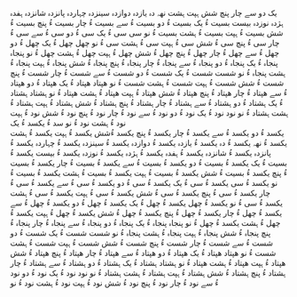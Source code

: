یک 
دو
سے
 چار
 پنچ
 شش
 ہپت
 ہشت
 نھہ
 دہ
 یازدہ
 دوازدہ
 سینزدہ
 چہاردہ
 پانزدہ
 شانزدہ
 ہفدہ
 ہژدہ
 نوزدہ
 بیست
 بسیت ءُ یک
 بسیت ءُ دو
بسیت ءُ سے
بسیت ءُ چار
بسیت ءُ پنچ
بسیت ءُ شش
بسیت ءُ ہپت
بسیت ءُ ہشت
بسیت ءُ نو
سی
سی ءُ یک
سی ءُ دو
سی ءُ سے
سی ءُ چار
سی ءُ پنچ
سی ءُ شش
سی ءُ ہپت
سی ءُ ہشت
سی ءُ نو
چھل
چھل ءُ یک
چھل ءُ دو
چھل ءُ سے
چھل ءُ چار
چھل ءُ پنچ
چھل ءُ شش
چھل ءُ ہپت
چھل ءُ ہشت
چھل ءُ نو
پنجاہ
پنجاہ ءُ یک
پنجاہ ءُ دو
پنجاہ ءُ سے
پنجاہ ءُ چار
پنجاہ ءُ پنچ
پنجاہ ءُ شش
پنجاہ ءُ ہپت
پنجاہ ءُ ہشت
پنجاہ ءُ نو
شست
شست ءُ یک 
شست ءُ دو
شست ءُ سے
شست ءُ چار
شست ءُ پنچ
شست ءُ شش
شست ءُ ہپت
شست ءُ ہشت
شست ءُ نو
ھپتاد
ھپتاد ءُ یک 
ھپتاد ءُ دو
ھپتاد ءُ سے
ھپتاد ءُ چار
ھپتاد ءُ پنچ
ھپتاد ءُ شش
ھپتاد ءُ ہپت
ھپتاد ءُ ہشت
ھپتاد ءُ نو 
ہشتاد 
ہشتاد ءُ یک 
ہشتاد ءُ دو
ہشتاد ءُ سے
ہشتاد ءُ چار
ہشتاد ءُ پنچ
ہشتاد ءُ شش
ہشتاد ءُ ہپت
ہشتاد ءُ ہشت
ہشتاد ءُ نو
نود 
نود ءُ یک 
نود ءُ دو
نود ءُ سے
نود ءُ چار
نود ءُ پنچ
نود ءُ شش
نود ءُ ہپت
نود ءُ ہشت
نود ءُ نو 
سد ءُ
یکسد ءُ یک  
یکسد ءُ دو
یکسد ءُ سے
یکسد ءُ چار
یکسد ءُ پنچ
یکسد ءُشش
یکسد ءُ ہپت
یکسد ءُ ہشت
یکسد ءُ نھہ
یکسد ءُ دہ
یکسد ءُ یازدہ
یکسد ءُ دوازدہ
یکسد ءُ سینزدہ
یکسد ءُ چہاردہ
یکسد ءُ پانزدہ
یکسد ءُ شانزدہ
یکسد ءُ ہفدہ
یکسد ءُ ہژدہ
یکسد ءُ نوزدہ
یکسد ءُ بیست
یکسد ءُ بسیت ءُ یک
یکسد ءُ بسیت ءُ دو
یکسد ءُ بسیت ءُ سے
یکسد ءُ بسیت ءُ چار
یکسد ءُ بسیت ءُ پنچ
یکسد ءُ بسیت ءُ شش
یکسد ءُ بسیت ءُ ہپت
یکسد ءُ بسیت ءُ ہشت
یکسد ءُ بسیت ءُ نو
یکسد ءُ سی
یکسد ءُ سی ءُ یک
یکسد ءُ سی ءُ دو
یکسد ءُ سی ءُ سے
یکسد ءُ سی ءُ چار
یکسد ءُ سی ءُ پنچ
یکسد ءُ سی ءُ شش
یکسد ءُ سی ءُ ہپت
یکسد ءُ سی ءُ ہشت
یکسد ءُ سی ءُ نو
یکسد ءُ چھل
یکسد ءُ چھل ءُ یک
یکسد ءُ چھل ءُ دو
یکسد ءُ چھل ءُ سے
یکسد ءُ چھل ءُ چار
یکسد ءُ چھل ءُ پنچ
یکسد ءُ چھل ءُ شش
یکسد ءُ چھل ءُ ہپت
یکسد ءُ چھل ءُ ہشت
یکسد ءُ چھل ءُ نو
پنجاہ
پنجاہ ءُ یک
پنجاہ ءُ دو
پنجاہ ءُ سے
پنجاہ ءُ چار
پنجاہ ءُ پنچ
پنجاہ ءُ شش
پنجاہ ءُ ہپت
پنجاہ ءُ ہشت
پنجاہ ءُ نو
شست
شست ءُ یک 
شست ءُ دو
شست ءُ سے
شست ءُ چار
شست ءُ پنچ
شست ءُ شش
شست ءُ ہپت
شست ءُ ہشت
شست ءُ نو
ھپتاد
ھپتاد ءُ یک 
ھپتاد ءُ دو
ھپتاد ءُ سے
ھپتاد ءُ چار
ھپتاد ءُ پنچ
ھپتاد ءُ شش
ھپتاد ءُ ہپت
ھپتاد ءُ ہشت
ھپتاد ءُ نو 
ہشتاد 
ہشتاد ءُ یک 
ہشتاد ءُ دو
ہشتاد ءُ سے
ہشتاد ءُ چار
ہشتاد ءُ پنچ
ہشتاد ءُ شش
ہشتاد ءُ ہپت
ہشتاد ءُ ہشت
ہشتاد ءُ نو
نود 
نود ءُ یک 
نود ءُ دو
نود ءُ سے
نود ءُ چار
نود ءُ پنچ
نود ءُ شش
نود ءُ ہپت
نود ءُ ہشت
نود ءُ نو
